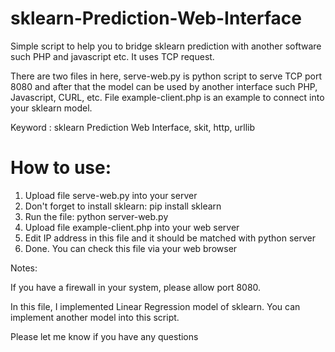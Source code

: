 # sklearn-Prediction-Web-Interface
Simple script to help you to bridge sklearn prediction with another software such PHP and javascript etc. It uses TCP request.

There are two files in here, serve-web.py is python script to serve TCP port 8080 and after that the model can be used by another interface such PHP, Javascript, CURL, etc. File example-client.php is an example to connect into your sklearn model.

Keyword : sklearn Prediction Web Interface, skit, http, urllib

# How to use:
1. Upload file serve-web.py into your server
2. Don't forget to install sklearn: pip install sklearn
3. Run the file: python server-web.py
4. Upload file example-client.php into your web server
5. Edit IP address in this file and it should be matched with python server
6. Done. You can check this file via your web browser

Notes:

If you have a firewall in your system, please allow port 8080.

In this file, I implemented Linear Regression model of sklearn. You can implement another model into this script.

Please let me know if you have any questions
